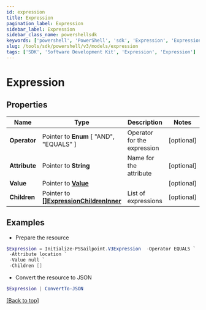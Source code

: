 ```yaml
---
id: expression
title: Expression
pagination_label: Expression
sidebar_label: Expression
sidebar_class_name: powershellsdk
keywords: ['powershell', 'PowerShell', 'sdk', 'Expression', 'Expression'] 
slug: /tools/sdk/powershell/v3/models/expression
tags: ['SDK', 'Software Development Kit', 'Expression', 'Expression']
---
```



# Expression

## Properties

Name | Type | Description | Notes
------------ | ------------- | ------------- | -------------
**Operator** |  Pointer to  **Enum** [  "AND",    "EQUALS" ] | Operator for the expression | [optional] 
**Attribute** |  Pointer to **String** | Name for the attribute | [optional] 
**Value** |  Pointer to [**Value**](value) |  | [optional] 
**Children** |  Pointer to [**[]ExpressionChildrenInner**](expression-children-inner) | List of expressions | [optional] 

## Examples

- Prepare the resource
```powershell
$Expression = Initialize-PSSailpoint.V3Expression  -Operator EQUALS `
 -Attribute location `
 -Value null `
 -Children []
```

- Convert the resource to JSON
```powershell
$Expression | ConvertTo-JSON
```


[[Back to top]](#) 

